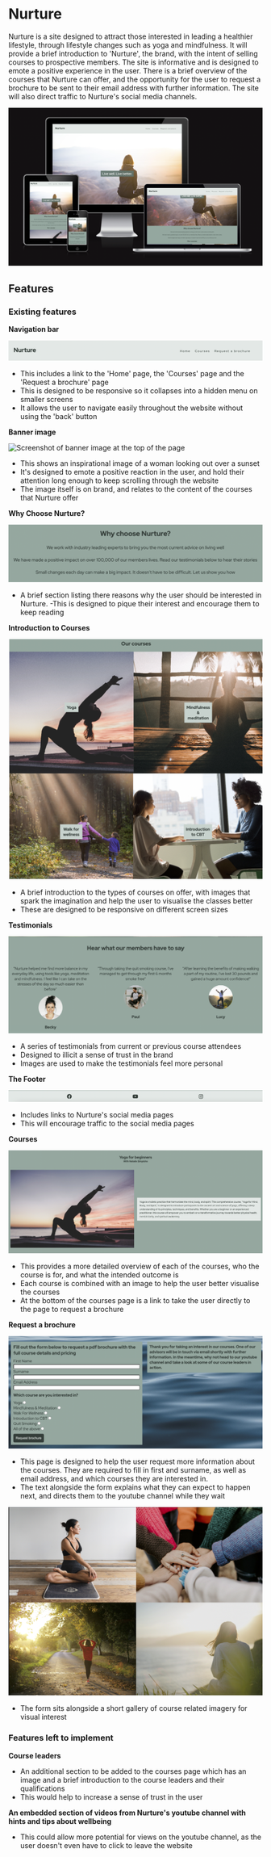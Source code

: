 # Nurture

Nurture is a site designed to attract those interested in leading a healthier lifestyle, through lifestyle changes such as yoga and mindfulness. It will provide a brief introduction to 'Nurture', the brand, with the intent of selling courses to prospective members. The site is informative and is designed to emote a positive experience in the user. There is a brief overview of the courses that Nurture can offer, and the opportunity for the user to request a brochure to be sent to their email address with further information. The site will also direct traffic to Nurture's social media channels.

![Screenshot of Nurture website on different screen sizes to show the site is responsive](/assets/images/website-mockup.png)

## Features

### Existing features

**Navigation bar**

![Screenshot of navigation bar](/assets/images/navigation-bar.png)

- This includes a link to the 'Home' page, the 'Courses' page and the 'Request a brochure' page
- This is designed to be responsive so it collapses into a hidden menu on smaller screens
- It allows the user to navigate easily throughout the website without using the 'back' button

**Banner image**

![Screenshot of banner image at the top of the page](/assets/images/hero-image.png)

- This shows an inspirational image of a woman looking out over a sunset
- It's designed to emote a positive reaction in the user, and hold their attention long enough to keep scrolling through the website
- The image itself is on brand, and relates to the content of the courses that Nurture offer

**Why Choose Nurture?**

![Screenshot of section that lists reasons to join Nurture's classes](/assets/images/why-nurture.png)

- A brief section listing there reasons why the user should be interested in Nurture.
-This is designed to pique their interest and encourage them to keep reading

**Introduction to Courses**

![Screenshot of courses overview on home page](/assets/images/our-courses-screenshot.png)

- A brief introduction to the types of courses on offer, with images that spark the imagination and help the user to visualise the classes better
- These are designed to be responsive on different screen sizes

**Testimonials**

![Screenshot of member testimonials](/assets/images/members.png)

- A series of testimonials from current or previous course attendees
- Designed to illicit a sense of trust in the brand
- Images are used to make the testimonials feel more personal

**The Footer**

![Screenshot of website footer](/assets/images/footer-screenshot.png)

- Includes links to Nurture's social media pages
- This will encourage traffic to the social media pages

**Courses**

![Screenshot showing courses page](/assets/images/courses-page.png)

- This provides a more detailed overview of each of the courses, who the course is for, and what the intended outcome is
- Each course is combined with an image to help the user better visualise the courses
- At the bottom of the courses page is a link to take the user directly to the page to request a brochure
 
**Request a brochure**

![Screenshot showing form on Request a brochure page](/assets/images/form-1.png)

- This page is designed to help the user request more information about the courses. They are required to fill in first and surname, as well as email address, and which courses they are interested in.
- The text alongside the form explains what they can expect to happen next, and directs them to the youtube channel while they wait

![Screenshot of image gallery on Request a brochure page](/assets/images/form-2.png)

- The form sits alongside a short gallery of course related imagery for visual interest

### Features left to implement

**Course leaders**
 
- An additional section to be added to the courses page which has an image and a brief introduction to the course leaders and their qualifications
- This would help to increase a sense of trust in the user

**An embedded section of videos from Nurture's youtube channel with hints and tips about wellbeing**

- This could allow more potential for views on the youtube channel, as the user doesn't even have to click to leave the website

 


 
 